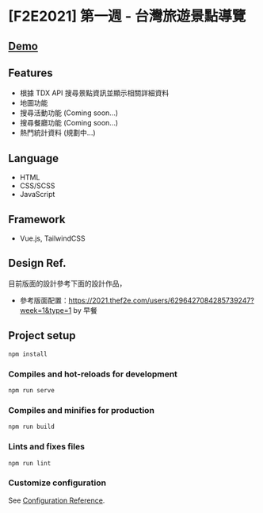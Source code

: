 # [F2E2021] 第一週 - 台灣旅遊景點導覽

## [Demo](https://guanwha.github.io/f2e2021-week1-scenicspots/)

## Features
- 根據 TDX API 搜尋景點資訊並顯示相關詳細資料
- 地圖功能
- 搜尋活動功能 (Coming soon...)
- 搜尋餐廳功能 (Coming soon...)
- 熱門統計資料 (規劃中...)

## Language
- HTML
- CSS/SCSS
- JavaScript

## Framework
- Vue.js, TailwindCSS

## Design Ref.
目前版面的設計參考下面的設計作品，
- 參考版面配置：https://2021.thef2e.com/users/6296427084285739247?week=1&type=1 by 早餐

## Project setup
```
npm install
```

### Compiles and hot-reloads for development
```
npm run serve
```

### Compiles and minifies for production
```
npm run build
```

### Lints and fixes files
```
npm run lint
```

### Customize configuration
See [Configuration Reference](https://cli.vuejs.org/config/).
